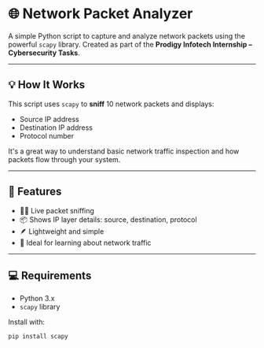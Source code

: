 # 🌐 Network Packet Analyzer

A simple Python script to capture and analyze network packets using the powerful `scapy` library. Created as part of the **Prodigy Infotech Internship – Cybersecurity Tasks**.

---

## 💡 How It Works

This script uses `scapy` to **sniff** 10 network packets and displays:
- Source IP address
- Destination IP address
- Protocol number

It's a great way to understand basic network traffic inspection and how packets flow through your system.

---

## 🔧 Features

- 🕵️‍♂️ Live packet sniffing
- 📦 Shows IP layer details: source, destination, protocol
- 🪶 Lightweight and simple
- 📡 Ideal for learning about network traffic

---

## 💻 Requirements

- Python 3.x
- `scapy` library

Install with:
```bash
pip install scapy
